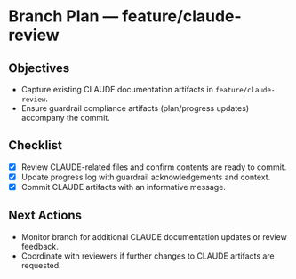 # Branch Plan — feature/claude-review

## Objectives
- Capture existing CLAUDE documentation artifacts in `feature/claude-review`.
- Ensure guardrail compliance artifacts (plan/progress updates) accompany the commit.

## Checklist
- [x] Review CLAUDE-related files and confirm contents are ready to commit.
- [x] Update progress log with guardrail acknowledgements and context.
- [x] Commit CLAUDE artifacts with an informative message.

## Next Actions
- Monitor branch for additional CLAUDE documentation updates or review feedback.
- Coordinate with reviewers if further changes to CLAUDE artifacts are requested.
